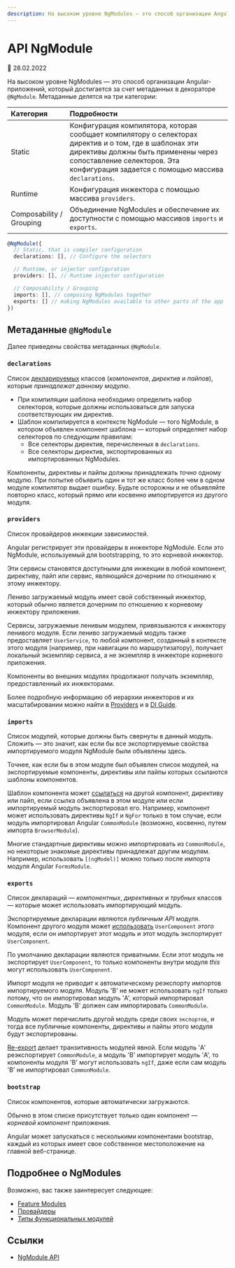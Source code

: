 ```yaml
---
description: На высоком уровне NgModules — это способ организации Angular-приложений, который достигается за счет метаданных в декораторе @NgModule
---
```


# API NgModule

:date: 28.02.2022

На высоком уровне NgModules — это способ организации Angular-приложений, который достигается за счет метаданных в декораторе `@NgModule`. Метаданные делятся на три категории:

| Категория                | Подробности                                                                                                                                                                                                                          |
| :----------------------- | :----------------------------------------------------------------------------------------------------------------------------------------------------------------------------------------------------------------------------------- |
| Static                   | Конфигурация компилятора, которая сообщает компилятору о селекторах директив и о том, где в шаблонах эти директивы должны быть применены через сопоставление селекторов. Эта конфигурация задается с помощью массива `declarations`. |
| Runtime                  | Конфигурация инжектора с помощью массива `providers`.                                                                                                                                                                                |
| Composability / Grouping | Объединение NgModules и обеспечение их доступности с помощью массивов `imports` и `exports`.                                                                                                                                         |

```ts
@NgModule({
  // Static, that is compiler configuration
  declarations: [], // Configure the selectors

  // Runtime, or injector configuration
  providers: [], // Runtime injector configuration

  // Composability / Grouping
  imports: [], // composing NgModules together
  exports: [] // making NgModules available to other parts of the app
})
```

## Метаданные `@NgModule`

Далее приведены свойства метаданных `@NgModule`.

### `declarations`

Список [декларируемых](ngmodule-faq.md#q-declarable) классов (_компонентов_, _директив_ и _пайпов_), которые _принадлежат данному модулю_.

-   При компиляции шаблона необходимо определить набор селекторов, которые должны использоваться для запуска соответствующих им директив.
-   Шаблон компилируется в контексте NgModule &mdash; того NgModule, в котором объявлен компонент шаблона &mdash; который определяет набор селекторов по следующим правилам:
    -   Все селекторы директив, перечисленных в `declarations`.
    -   Все селекторы директив, экспортированных из импортированных NgModules.

Компоненты, директивы и пайпы должны принадлежать _точно_ одному модулю. При попытке объявить один и тот же класс более чем в одном модуле компилятор выдает ошибку. Будьте осторожны и не объявляйте повторно класс, который прямо или косвенно импортируется из другого модуля.

### `providers`

Список провайдеров инжекции зависимостей.

Angular регистрирует эти провайдеры в инжекторе NgModule. Если это NgModule, используемый для bootstrapping, то это корневой инжектор.

Эти сервисы становятся доступными для инжекции в любой компонент, директиву, пайп или сервис, являющийся дочерним по отношению к этому инжектору.

Лениво загружаемый модуль имеет свой собственный инжектор, который обычно является дочерним по отношению к корневому инжектору приложения.

Сервисы, загружаемые ленивым модулем, привязываются к инжектору ленивого модуля. Если лениво загружаемый модуль также предоставляет `UserService`, то любой компонент, созданный в контексте этого модуля (например, при навигации по маршрутизатору), получает локальный экземпляр сервиса, а не экземпляр в инжекторе корневого приложения.

Компоненты во внешних модулях продолжают получать экземпляр, предоставленный их инжекторами.

Более подробную информацию об иерархии инжекторов и их масштабировании можно найти в [Providers](providers.md) и в [DI Guide](dependency-injection.md).

### `imports`

Список модулей, которые должны быть свернуты в данный модуль. Сложить — это значит, как если бы все экспортируемые свойства импортируемого модуля NgModule были объявлены здесь.

Точнее, как если бы в этом модуле был объявлен список модулей, на экспортируемые компоненты, директивы или пайпы которых ссылаются шаблоны компонентов.

Шаблон компонента может [ссылаться](ngmodule-faq.md#q-template-reference) на другой компонент, директиву или пайп, если ссылка объявлена в этом модуле или если импортируемый модуль экспортировал его. Например, компонент может использовать директивы `NgIf` и `NgFor` только в том случае, если модуль импортировал Angular `CommonModule` (возможно, косвенно, путем импорта `BrowserModule`).

Многие стандартные директивы можно импортировать из `CommonModule`, но некоторые знакомые директивы принадлежат другим модулям. Например, использовать `[(ngModel)]` можно только после импорта модуля Angular `FormsModule`.

### `exports`

Список деклараций &mdash; _компонентных_, _директивных_ и _трубных_ классов &mdash; которые может использовать импортирующий модуль.

Экспортируемые декларации являются _публичным API_ модуля. Компонент другого модуля может [использовать](ngmodule-faq.md#q-template-reference) `UserComponent` _этого_ модуля, если он импортирует этот модуль и этот модуль экспортирует `UserComponent`.

По умолчанию декларации являются приватными. Если этот модуль не экспортирует `UserComponent`, то только компоненты внутри модуля _this_ могут использовать `UserComponent`.

Импорт модуля не приводит к автоматическому реэкспорту импортов импортируемого модуля. Модуль 'B' не может использовать `ngIf` только потому, что он импортировал модуль 'A', который импортировал `CommonModule`. Модуль 'B' должен сам импортировать `CommonModule`.

Модуль может перечислить другой модуль среди своих `экспортов`, и тогда все публичные компоненты, директивы и пайпы этого модуля будут экспортированы.

[Re-export](ngmodule-faq.md#q-reexport) делает транзитивность модулей явной. Если модуль 'A' реэкспортирует `CommonModule`, а модуль 'B' импортирует модуль 'A', то компоненты модуля 'B' могут использовать `ngIf`, даже если сам модуль 'B' не импортировал `CommonModule`.

### `bootstrap`

Список компонентов, которые автоматически загружаются.

Обычно в этом списке присутствует только один компонент — _корневой компонент_ приложения.

Angular может запускаться с несколькими компонентами bootstrap, каждый из которых имеет свое собственное местоположение на главной веб-странице.

## Подробнее о NgModules

Возможно, вас также заинтересует следующее:

-   [Feature Modules](feature-modules.md)
-   [Провайдеры](providers.md)
-   [Типы функциональных модулей](module-types.md)

## Ссылки

-   [NgModule API](https://angular.io/guide/ngmodule-api)
